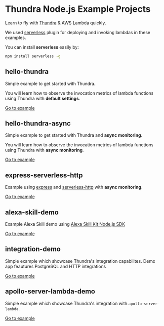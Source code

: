 # Thundra Node.js Example Projects
Learn to fly with [Thundra](https://www.thundra.io/) & AWS Lambda quickly.

We used [serverless](https://serverless.com/) plugin for deploying and invoking lambdas in these examples.

You can install **serverless** easily by:
```bash
npm install serverless -g
```

## hello-thundra
Simple example to get started with Thundra.

You will learn how to observe the invocation metrics of lambda functions using Thundra with **default settings**.

[Go to example](./hello-thundra)

## hello-thundra-async
Simple example to get started with Thundra and **async monitoring**.

You will learn how to observe the invocation metrics of lambda functions using Thundra with **async monitoring**.

[Go to example](./hello-thundra-async)

## express-serverless-http

Example using [express](https://www.npmjs.com/package/express) and [serverless-http](https://www.npmjs.com/package/serverless-http) with **async monitoring**.

[Go to example](./express-serverless-http)

## alexa-skill-demo

Example Alexa Skill demo using [Alexa Skill Kit Node.js SDK](https://github.com/alexa/alexa-skills-kit-sdk-for-nodejs)

[Go to example](./alexa-skill-demo)

## integration-demo

Simple example which showcase Thundra's integration capabilites. Demo app feautures PostgreSQL and HTTP integrations

[Go to example](./integration-demo)

## apollo-server-lambda-demo

Simple example which showcase Thundra's integration with `apollo-server-lambda`.

[Go to example](./apollo-server-lambda)
